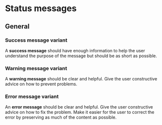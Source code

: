 # Status messages

## General

### Success message variant

A **success message** should have enough information to help the user understand the purpose of the message but should be as short as possible.

### Warning message variant

A **warning message** should be clear and helpful. Give the user constructive advice on how to prevent problems.

### Error message variant

An **error message** should be clear and helpful. Give the user constructive advice on how to fix the problem.
Make it easier for the user to correct the error by preserving as much of the content as possible.
